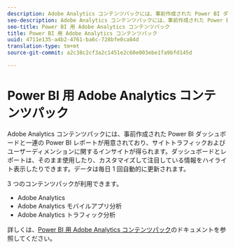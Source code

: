 ```yaml
---
description: Adobe Analytics コンテンツパックには、事前作成された Power BI ダッシュボードと一連の Power BI レポートが用意されており、サイトトラフィックおよびユーザーディメンションに関するインサイトが得られます。ダッシュボードとレポートは、そのまま使用したり、カスタマイズして注目している情報をハイライト表示したりできます。データは毎日 1 回自動的に更新されます。
seo-description: Adobe Analytics コンテンツパックには、事前作成された Power BI ダッシュボードと一連の Power BI レポートが用意されており、サイトトラフィックおよびユーザーディメンションに関するインサイトが得られます。ダッシュボードとレポートは、そのまま使用したり、カスタマイズして注目している情報をハイライト表示したりできます。データは毎日 1 回自動的に更新されます。
seo-title: Power BI 用 Adobe Analytics コンテンツパック
title: Power BI 用 Adobe Analytics コンテンツパック
uuid: 4711e135-a4b2-4761-ba6c-728bfe0ca84d
translation-type: tm+mt
source-git-commit: a2c38c2cf3a2c1451e2c60e003ebe1fa9bfd145d

---
```



# Power BI 用 Adobe Analytics コンテンツパック

Adobe Analytics コンテンツパックには、事前作成された Power BI ダッシュボードと一連の Power BI レポートが用意されており、サイトトラフィックおよびユーザーディメンションに関するインサイトが得られます。ダッシュボードとレポートは、そのまま使用したり、カスタマイズして注目している情報をハイライト表示したりできます。データは毎日 1 回自動的に更新されます。

3 つのコンテンツパックが利用できます。

* Adobe Analytics
* Adobe Analytics モバイルアプリ分析
* Adobe Analytics トラフィック分析

詳しくは、[Power BI 用 Adobe Analytics コンテンツパック](https://powerbi.microsoft.com/en-us/documentation/powerbi-content-pack-adobe-analytics/)のドキュメントを参照してください。
